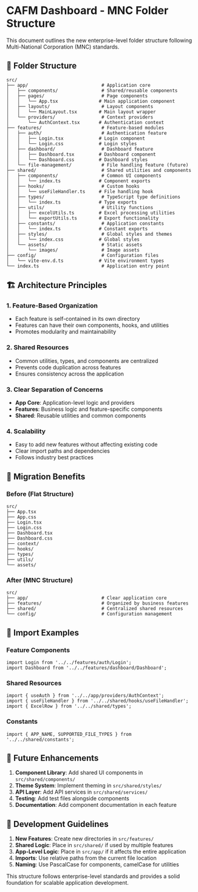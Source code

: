 # CAFM Dashboard - MNC Folder Structure

This document outlines the new enterprise-level folder structure following Multi-National Corporation (MNC) standards.

## 📁 Folder Structure

```
src/
├── app/                           # Application core
│   ├── components/                # Shared/reusable components
│   ├── pages/                     # Page components
│   │   └── App.tsx               # Main application component
│   ├── layouts/                   # Layout components
│   │   └── MainLayout.tsx        # Main layout wrapper
│   └── providers/                 # Context providers
│       └── AuthContext.tsx       # Authentication context
├── features/                      # Feature-based modules
│   ├── auth/                      # Authentication feature
│   │   ├── Login.tsx             # Login component
│   │   └── Login.css             # Login styles
│   ├── dashboard/                 # Dashboard feature
│   │   ├── Dashboard.tsx         # Dashboard component
│   │   └── Dashboard.css         # Dashboard styles
│   └── file-management/           # File handling feature (future)
├── shared/                        # Shared utilities and components
│   ├── components/                # Common UI components
│   │   └── index.ts              # Component exports
│   ├── hooks/                     # Custom hooks
│   │   └── useFileHandler.ts     # File handling hook
│   ├── types/                     # TypeScript type definitions
│   │   └── index.ts              # Type exports
│   ├── utils/                     # Utility functions
│   │   ├── excelUtils.ts         # Excel processing utilities
│   │   └── exportUtils.ts        # Export functionality
│   ├── constants/                 # Application constants
│   │   └── index.ts              # Constant exports
│   ├── styles/                    # Global styles and themes
│   │   └── index.css             # Global styles
│   └── assets/                    # Static assets
│       └── images/                # Image assets
├── config/                        # Configuration files
│   └── vite-env.d.ts             # Vite environment types
└── index.ts                       # Application entry point
```

## 🏗️ Architecture Principles

### 1. **Feature-Based Organization**
- Each feature is self-contained in its own directory
- Features can have their own components, hooks, and utilities
- Promotes modularity and maintainability

### 2. **Shared Resources**
- Common utilities, types, and components are centralized
- Prevents code duplication across features
- Ensures consistency across the application

### 3. **Clear Separation of Concerns**
- **App Core**: Application-level logic and providers
- **Features**: Business logic and feature-specific components
- **Shared**: Reusable utilities and common components

### 4. **Scalability**
- Easy to add new features without affecting existing code
- Clear import paths and dependencies
- Follows industry best practices

## 🔄 Migration Benefits

### Before (Flat Structure)
```
src/
├── App.tsx
├── App.css
├── Login.tsx
├── Login.css
├── Dashboard.tsx
├── Dashboard.css
├── context/
├── hooks/
├── types/
├── utils/
└── assets/
```

### After (MNC Structure)
```
src/
├── app/                           # Clear application core
├── features/                      # Organized by business features
├── shared/                        # Centralized shared resources
└── config/                        # Configuration management
```

## 📝 Import Examples

### Feature Components
```tsx
import Login from '../../features/auth/Login';
import Dashboard from '../../features/dashboard/Dashboard';
```

### Shared Resources
```tsx
import { useAuth } from '../../app/providers/AuthContext';
import { useFileHandler } from '../../shared/hooks/useFileHandler';
import { ExcelRow } from '../../shared/types';
```

### Constants
```tsx
import { APP_NAME, SUPPORTED_FILE_TYPES } from '../../shared/constants';
```

## 🚀 Future Enhancements

1. **Component Library**: Add shared UI components in `src/shared/components/`
2. **Theme System**: Implement theming in `src/shared/styles/`
3. **API Layer**: Add API services in `src/shared/services/`
4. **Testing**: Add test files alongside components
5. **Documentation**: Add component documentation in each feature

## 🔧 Development Guidelines

1. **New Features**: Create new directories in `src/features/`
2. **Shared Logic**: Place in `src/shared/` if used by multiple features
3. **App-Level Logic**: Place in `src/app/` if it affects the entire application
4. **Imports**: Use relative paths from the current file location
5. **Naming**: Use PascalCase for components, camelCase for utilities

This structure follows enterprise-level standards and provides a solid foundation for scalable application development.
